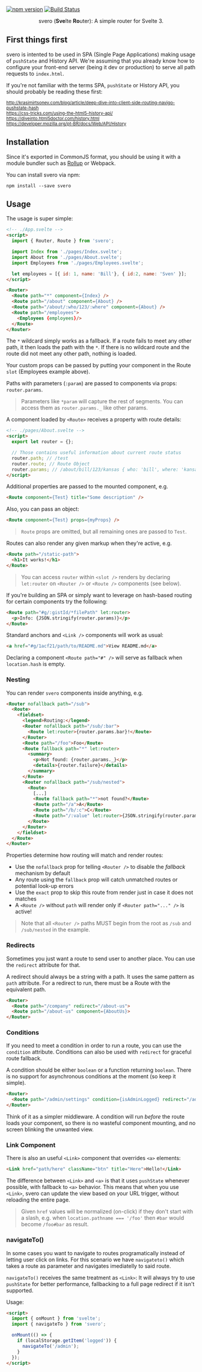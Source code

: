 [![npm version](https://badge.fury.io/js/svero.svg)](https://www.npmjs.com/package/svero)
[![Build Status](https://travis-ci.org/kazzkiq/svero.svg?branch=master)](https://travis-ci.org/kazzkiq/svero)

<p align="center">
  svero (<b>Sve</b>lte <b>Ro</b>uter): A simple router for Svelte 3.
</p>

## First things first

svero is intented to be used in SPA (Single Page Applications) making usage of `pushState` and History API. We're assuming that you already know how to configure your front-end server (being it dev or production) to serve all path requests to `index.html`.

If you're not familiar with the terms SPA, `pushState` or History API, you should probably be reading these first:

<small>http://krasimirtsonev.com/blog/article/deep-dive-into-client-side-routing-navigo-pushstate-hash</small><br>
<small>https://css-tricks.com/using-the-html5-history-api/</small><br>
<small>https://diveinto.html5doctor.com/history.html</small><br>
<small>https://developer.mozilla.org/pt-BR/docs/Web/API/History</small><br>

## Installation

Since it's exported in CommonJS format, you should be using it with a module bundler such as [Rollup](https://github.com/sveltejs/template/tree/v3) or Webpack.

You can install svero via npm:

```
npm install --save svero
```

## Usage

The usage is super simple:

```html
<!-- ./App.svelte -->
<script>
  import { Router, Route } from 'svero';

  import Index from './pages/Index.svelte';
  import About from './pages/About.svelte';
  import Employees from './pages/Employees.svelte';

  let employees = [{ id: 1, name: 'Bill'}, { id:2, name: 'Sven' }];
</script>

<Router>
  <Route path="*" component={Index} />
  <Route path="/about" component={About} />
  <Route path="/about/:who/123/:where" component={About} />
  <Route path="/employees">
    <Employees {employees}/>
  </Route>
</Router>
```

The `*` wildcard simply works as a fallback. If a route fails to meet any other path, it then loads the path with the `*`. If there is no wildcard route and the route did not meet any other path, nothing is loaded.

Your custom props can be passed by putting your component in the Route `slot` (Employees example above).

Paths with parameters (`:param`) are passed to components via props: `router.params`.

> Parameters like `*param` will capture the rest of segments. You can access them as `router.params._` like other params.

A component loaded by `<Route>` receives a property with route details:

```html
<!-- ./pages/About.svelte -->
<script>
  export let router = {};

  // Those contains useful information about current route status
  router.path; // /test
  router.route; // Route Object
  router.params; // /about/bill/123/kansas { who: 'bill', where: 'kansas' }
</script>
```

Additional properties are passed to the mounted component, e.g.

```html
<Route component={Test} title="Some description" />
```

Also, you can pass an object:

```html
<Route component={Test} props={myProps} />
```

> `Route` props are omitted, but all remaining ones are passed to `Test`.

Routes can also render any given markup when they're active, e.g.

```html
<Route path="/static-path">
  <h1>It works!</h1>
</Route>
```

> You can access `router` within `<slot />` renders by declaring `let:router` on `<Router />` or `<Route />` components (see below).

If you're building an SPA or simply want to leverage on hash-based routing for certain components try the following:

```html
<Route path="#g/:gistId/*filePath" let:router>
  <p>Info: {JSON.stringify(router.params)}</p>
</Route>
```

Standard anchors and `<Link />` components will work as usual:

```html
<a href="#g/1acf21/path/to/README.md">View README.md</a>
```

Declaring a component `<Route path="#" />` will serve as fallback when `location.hash` is empty.

### Nesting

You can render `svero` components inside anything, e.g.

```html
<Router nofallback path="/sub">
  <Route>
    <fieldset>
      <legend>Routing:</legend>
      <Router nofallback path="/sub/:bar">
        <Route let:router>{router.params.bar}!</Route>
      </Router>
      <Route path="/foo">Foo</Route>
      <Route fallback path="*" let:router>
        <summary>
          <p>Not found: {router.params._}</p>
          <details>{router.failure}</details>
        </summary>
      </Route>
      <Router nofallback path="/sub/nested">
        <Route>
          [...]
          <Route fallback path="*">not found?</Route>
          <Route path="/a">A</Route>
          <Route path="/b/:c">C</Route>
          <Route path="/:value" let:router>{JSON.stringify(router.params)}</Route>
        </Route>
      </Router>
    </fieldset>
  </Route>
</Router>
```

Properties determine how routing will match and render routes:

- Use the `nofallback` prop for telling `<Router />` to disable the _fallback_ mechanism by default
- Any route using the `fallback` prop will catch unmatched routes or potential look-up errors
- Use the `exact` prop to skip this route from render just in case it does not matches
- A `<Route />` without `path` will render only if `<Router path="..." />` is active!

> Note that all `<Router />` paths MUST begin from the root as `/sub` and `/sub/nested` in the example.

### Redirects

Sometimes you just want a route to send user to another place. You can use the `redirect` attribute for that.

A redirect should always be a string with a path. It uses the same pattern as `path` attribute. For a redirect to run, there must be a Route with the equivalent path.

```html
<Router>
  <Route path="/company" redirect="/about-us">
  <Route path="/about-us" component={AboutUs}>
</Router>
```

### Conditions

If you need to meet a condition in order to run a route, you can use the `condition` attribute. Conditions can also be used with `redirect` for graceful route fallback.

A condition should be either `boolean` or a function returning `boolean`. There is no support for asynchronous conditions at the moment (so keep it simple).

```html
<Router>
  <Route path="/admin/settings" condition={isAdminLogged} redirect="/admin/login">
</Router>
```

Think of it as a simpler middleware. A condition will run *before* the route loads your component, so there is no wasteful component mounting, and no screen blinking the unwanted view.

### Link Component

There is also an useful `<Link>` component that overrides `<a>` elements:

```html
<Link href="path/here" className="btn" title="Here">Hello!</Link>
```

The difference between `<Link>` and `<a>` is that it uses `pushState` whenever possible, with fallback to `<a>` behavior. This means that when you use `<Link>`, svero can update the view based on your URL trigger, without reloading the entire page.

> Given `href` values will be normalized (on-click) if they don't start with a slash, e.g. when `location.pathname === '/foo'` then `#bar` would become `/foo#bar` as result.

### navigateTo()

In some cases you want to navigate to routes programatically instead of letting user click on links. For this scenario we have `navigateto()` which takes a route as parameter and navigates imediatelly to said route.

`navigateTo()` receives the same treatment as `<Link>`: It will always try to use `pushState` for better performance, fallbacking to a full page redirect if it isn't supported.

Usage:

```html
<script>
  import { onMount } from 'svelte';
  import { navigateTo } from 'svero';

  onMount(() => {
    if (localStorage.getItem('logged')) {
      navigateTo('/admin');
    }
  });
</script>
```
